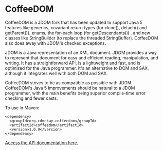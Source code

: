 CoffeeDOM
=========

CoffeeDOM is a JDOM fork that has been updated to support Java 5 features like generics, covariant return types (for clone(), detach() and getParent()), enums, the for-each loop (for getDescendants()) , and new classes like StringBuilder (to replace the threaded StringBuffer). CoffeeDOM also does away with JDOM's checked exceptions.

JDOM is a Java representation of an XML document. JDOM provides a way to represent that document for easy and efficient reading, manipulation, and writing. It has a straightforward API, is a lightweight and fast, and is optimized for the Java programmer. It's an alternative to DOM and SAX, although it integrates well with both DOM and SAX.

CoffeeDOM strives to be as compatible as possible with JDOM. CoffeeDOM's Java 5 improvements should be natural to a JDOM programmer, with the main benefits being superior compile-time error checking and fewer casts.

To use in Maven:

```
<dependency>
  <groupId>org.cdmckay.coffeedom</groupId>
  <artifactId>coffeedom</artifactId>
  <version>1.0.0</version>
</dependency>
```

[Access the API documentation here.](http://cdmckay.org/coffeedom/apidocs/)

